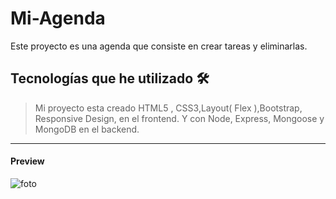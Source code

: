 # Mi-Agenda

Este proyecto es una agenda que consiste en crear tareas y eliminarlas.

## Tecnologías que he utilizado 🛠️

>Mi proyecto esta creado HTML5 , CSS3,Layout( Flex ),Bootstrap, Responsive Design, en el frontend. Y con Node, Express, Mongoose y
MongoDB en el backend.

 ---

#### Preview

![foto](images/agenda.gif) 



